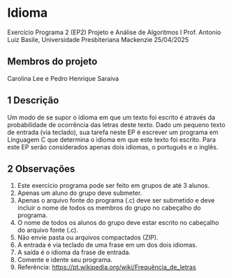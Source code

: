 # Idioma
Exercício Programa 2 (EP2)
Projeto e Análise de Algoritmos I
Prof. Antonio Luiz Basile, Universidade Presbiteriana Mackenzie 25/04/2025
## Membros do projeto
Carolina Lee e Pedro Henrique Saraiva
## 1 Descrição
Um modo de se supor o idioma em que um texto foi escrito é através da probabilidade de
ocorrência das letras deste texto. Dado um pequeno texto de entrada (via teclado), sua tarefa
neste EP é escrever um programa em Linguagem C que determina o idioma em que este texto
foi escrito. Para este EP serão considerados apenas dois idiomas, o português e o inglês.
## 2 Observações
1. Este exercício programa pode ser feito em grupos de até 3 alunos.
2. Apenas um aluno do grupo deve submeter.
3. Apenas o arquivo fonte do programa (.c) deve ser submetido e deve incluir o nome de
todos os membros do grupo no cabeçalho do programa.
4. O nome de todos os alunos do grupo deve estar escrito no cabeçalho do arquivo fonte
(.c).
5. Não envie pasta ou arquivos compactados (ZIP).
6. A entrada é via teclado de uma frase em um dos dois idiomas.
7. A saída é o idioma da frase de entrada.
8. Comente e idente seu programa.
9. Referência: https://pt.wikipedia.org/wiki/Frequência_de_letras